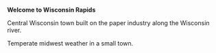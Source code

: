 **Welcome to Wisconsin Rapids**

Central Wisconsin town built on the paper industry along the Wisconsin river.

Temperate midwest weather in a small town.
